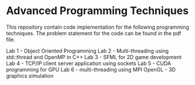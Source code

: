 # Advanced Programming Techniques

This repository contain code implementation for the following programming techniques. The problem statement for the code can be found in the pdf file.

Lab 1 - Object Oriented Programming
Lab 2 - Multi-threading using std::thread and OpenMP in C++
Lab 3 - SFML for 2D game development
Lab 4 - TCP/IP client server application using sockets
Lab 5 - CUDA programming for GPU
Lab 6 - multi-threading using MPI
OpenGL - 3D graphics simulation
